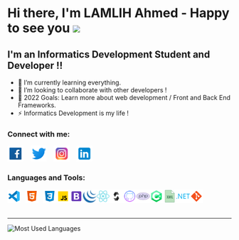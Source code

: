 # Hi there, I'm LAMLIH Ahmed - Happy to see you <img src="https://media.giphy.com/media/hvRJCLFzcasrR4ia7z/giphy.gif" width="35px"> 

## I'm an Informatics Development Student and Developer !!

- 📕 I’m currently learning everything.
- 👯 I’m looking to collaborate with other developers !
- 🥅 2022 Goals: Learn more about web development / Front and Back End Frameworks.
- ⚡ Informatics Development is my life !

### Connect with me:

<a href="https://www.facebook.com/ahmed.lamlih.581/" target="_blank"><img width="36px" src="images/facebook.svg" alt="Facebook"/></a>
&nbsp;&nbsp;
<a href="https://twitter.com/lamlih_ahmed" target="_blank"><img width="36px" src="images/twitter.svg" alt="Twitter"/></a>
&nbsp;&nbsp;
<a href="https://www.instagram.com/ahmed.lamlih/" target="_blank"><img width="36px" src="images/instagram.svg" alt="Instagram"/></a>
&nbsp;&nbsp;
<a href="https://www.linkedin.com/in/lmldev/" target="_blank"><img width="36px" src="images/linkedin.svg" alt="LinkedIn"/></a>
### Languages and Tools:

<img align="left" alt="Visual Studio Code" src="images/vs.svg" width="30px" style="padding-right:10px;"/>
<img align="left" alt="HTML" src="images/html.svg" width="30px" style="padding-right:10px;"/>
<img align="left" alt="CSS" src="images/css.png" width="30px"/>
<img align="left" alt="Javascript" src="images/javascript.svg" width="30px"/>
<img align="left" alt="Bootstrap" src="images/bootstrap.svg" width="30px"/>
<img align="left" alt="jQuery" src="images/jquery.png" width="30px"/>
<img align="left" alt="React" src="images/react.svg" width="30px"/>
<img align="left" alt="Solidity" src="images/solidity.png" width="30px"/>
<img align="left" alt="Github" src="images/github.svg" width="30px"/>
<img alt="Git" src="images/git.svg" width="30px"/>
<img align="left" alt="Git" src="images/php.svg" width="30px"/>
<img align="left" alt="C#" src="images/c-sharp.svg" width="30px"/>
<img align="left" alt="XML" src="images/xml.png" width="30px"/>
<img align="left" alt=".NET" src="images/net.png" width="30px"/>
<br />
<br />
<hr />
<img alt="Most Used Languages" src="https://github-readme-stats.vercel.app/api/top-langs/?username=Lamlih-Dev&layout=compact&title_color=000000" style="width:40%;"/>
